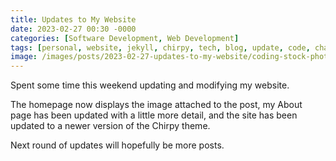 ```yaml
---
title: Updates to My Website
date: 2023-02-27 00:30 -0000
categories: [Software Development, Web Development]
tags: [personal, website, jekyll, chirpy, tech, blog, update, code, change]
image: /images/posts/2023-02-27-updates-to-my-website/coding-stock-photo.png
---
```


Spent some time this weekend updating and modifying my website.

The homepage now displays the image attached to the post, my About page has been updated with a little more detail, and the site has been updated to a newer version of the Chirpy theme.

Next round of updates will hopefully be more posts.
